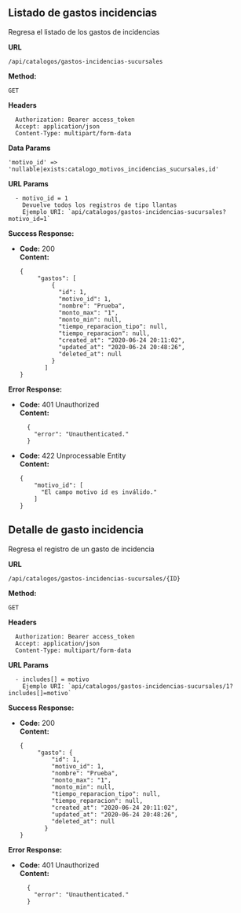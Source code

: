 ## Listado de gastos incidencias
Regresa el listado de los gastos de incidencias

 **URL**

    /api/catalogos/gastos-incidencias-sucursales

 **Method:**

  `GET`
  
 **Headers**
   
      Authorization: Bearer access_token
      Accept: application/json
      Content-Type: multipart/form-data
      
       
 **Data Params**
    
    'motivo_id' => 'nullable|exists:catalogo_motivos_incidencias_sucursales,id'
     
 **URL Params**

      - motivo_id = 1
        Devuelve todos los registros de tipo llantas
        Ejemplo URI: `api/catalogos/gastos-incidencias-sucursales?motivo_id=1`
     

**Success Response:**

* **Code:** 200 <br />
  **Content:** 
  
      {
           "gastos": [
               {
                 "id": 1,
                 "motivo_id": 1,
                 "nombre": "Prueba",
                 "monto_max": "1",
                 "monto_min": null,
                 "tiempo_reparacion_tipo": null,
                 "tiempo_reparacion": null,
                 "created_at": "2020-06-24 20:11:02",
                 "updated_at": "2020-06-24 20:48:26",
                 "deleted_at": null
               }
             ]
      }

**Error Response:**

  * **Code:** 401 Unauthorized <br />
    **Content:** 
  
          {
            "error": "Unauthenticated."
          }  
          
          
  * **Code:** 422 Unprocessable Entity <br />
    **Content:** 
    
        {
            "motivo_id": [
              "El campo motivo id es inválido."
            ]
        }
            
                    
## Detalle de gasto incidencia
Regresa el registro de un gasto de incidencia

 **URL**

    /api/catalogos/gastos-incidencias-sucursales/{ID}

 **Method:**

  `GET`
  
 **Headers**
   
      Authorization: Bearer access_token
      Accept: application/json
      Content-Type: multipart/form-data
     
 **URL Params**

      - includes[] = motivo
        Ejemplo URI: `api/catalogos/gastos-incidencias-sucursales/1?includes[]=motivo`

**Success Response:**

* **Code:** 200 <br />
  **Content:** 
  
      {
           "gasto": {
               "id": 1,
               "motivo_id": 1,
               "nombre": "Prueba",
               "monto_max": "1",
               "monto_min": null,
               "tiempo_reparacion_tipo": null,
               "tiempo_reparacion": null,
               "created_at": "2020-06-24 20:11:02",
               "updated_at": "2020-06-24 20:48:26",
               "deleted_at": null
             }
      }

**Error Response:**

  * **Code:** 401 Unauthorized <br />
    **Content:** 
  
          {
            "error": "Unauthenticated."
          }  
